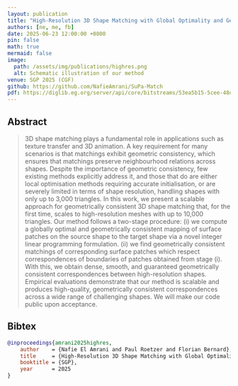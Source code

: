 ```yaml
---
layout: publication
title: "High-Resolution 3D Shape Matching with Global Optimality and Geometric Consistency"
authors: [ne, me, fb]
date: 2025-06-23 12:00:00 +0800
pin: false
math: true
mermaid: false
image:
  path: /assets/img/publications/highres.png
  alt: Schematic illustration of our method
venue: SGP 2025 (CGF)
github: https://github.com/NafieAmrani/SuPa-Match
pdf: https://diglib.eg.org/server/api/core/bitstreams/53ea5b15-5cee-48dc-ae2f-6ee8d803f4b3/content
---
```


## Abstract

> 3D shape matching plays a fundamental role in applications such as texture transfer and 3D animation. A key requirement for many scenarios is that matchings exhibit geometric consistency, which ensures that matchings preserve neighbourhood relations across shapes. Despite the importance of geometric consistency, few existing methods explicitly address it, and those that do are either local optimisation methods requiring accurate initialisation, or are severely limited in terms of shape resolution, handling shapes with only up to 3,000 triangles. In this work, we present a scalable approach for geometrically consistent 3D shape matching that, for the first time, scales to high-resolution meshes with up to 10,000 triangles. Our method follows a two-stage procedure: (i) we compute a globally optimal and geometrically consistent mapping of surface patches on the source shape to the target shape via a novel integer linear programming formulation. (ii) we find geometrically consistent matchings of corresponding surface patches which respect correspondences of boundaries of patches obtained from stage (i). With this, we obtain dense, smooth, and guaranteed geometrically consistent correspondences between high-resolution shapes. Empirical evaluations demonstrate that our method is scalable and produces high-quality, geometrically consistent correspondences across a wide range of challenging shapes. We will make our code public upon acceptance.


## Bibtex
```bibtex
@inproceedings{amrani2025highres,
    author    = {Nafie El Amrani and Paul Roetzer and Florian Bernard},
    title     = {High-Resolution 3D Shape Matching with Global Optimality and Geometric Consistency},
    booktitle = {SGP},
    year      = 2025
}
```

